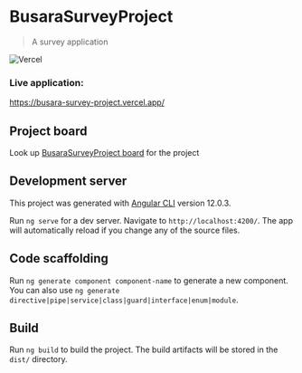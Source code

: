 # BusaraSurveyProject

> A survey application

![Vercel](https://therealsujitk-vercel-badge.vercel.app/?app=busara-survey-project)

### Live application:

https://busara-survey-project.vercel.app/

## Project board

Look up [BusaraSurveyProject board](https://github.com/MarvinKweyu/busara-survey-project/projects/1) for the project

## Development server

This project was generated with [Angular CLI](https://github.com/angular/angular-cli) version 12.0.3.

Run `ng serve` for a dev server. Navigate to `http://localhost:4200/`. The app will automatically reload if you change any of the source files.

## Code scaffolding

Run `ng generate component component-name` to generate a new component. You can also use `ng generate directive|pipe|service|class|guard|interface|enum|module`.

## Build

Run `ng build` to build the project. The build artifacts will be stored in the `dist/` directory.
